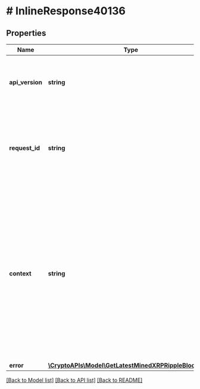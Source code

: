# # InlineResponse40136

## Properties

Name | Type | Description | Notes
------------ | ------------- | ------------- | -------------
**api_version** | **string** | Specifies the version of the API that incorporates this endpoint. |
**request_id** | **string** | Defines the ID of the request. The &#x60;requestId&#x60; is generated by Crypto APIs and it&#39;s unique for every request. |
**context** | **string** | In batch situations the user can use the context to correlate responses with requests. This property is present regardless of whether the response was successful or returned as an error. &#x60;context&#x60; is specified by the user. | [optional]
**error** | [**\CryptoAPIs\Model\GetLatestMinedXRPRippleBlockE401**](GetLatestMinedXRPRippleBlockE401.md) |  |

[[Back to Model list]](../../README.md#models) [[Back to API list]](../../README.md#endpoints) [[Back to README]](../../README.md)
